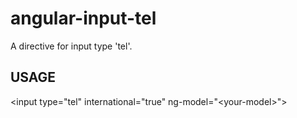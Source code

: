 angular-input-tel
=================

A directive for input type 'tel'.


## USAGE ##
&lt;input type="tel" international="true" ng-model="&lt;your-model&gt;"&gt;
